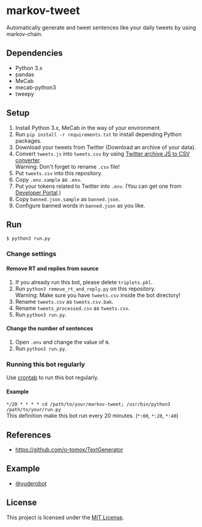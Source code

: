 # markov-tweet
Automatically generate and tweet sentences like your daily tweets by using markov-chain.

## Dependencies
- Python 3.x
- pandas
- MeCab
- mecab-python3
- tweepy

## Setup
1. Install Python 3.x, MeCab in the way of your environment.
1. Run `pip install -r requirements.txt` to install depending Python packages.
1. Download your tweets from Twitter (Download an archive of your data).
1. Convert `tweets.js` into `tweets.csv` by using [Twitter archive JS to CSV converter](http://tweetjstocsv.glitch.me/).  
Warning: Don't forget to rename `.csv` file!
1. Put `tweets.csv` into this repository.
1. Copy `.env.sample` as `.env`.
1. Put your tokens related to Twitter into `.env`. (You can get one from [Developer Portal](https://developer.twitter.com/en/portal/dashboard).)
1. Copy `banned.json.sample` as `banned.json`.
1. Configure banned words in `banned.json` as you like.

## Run
```
$ python3 run.py
```

### Change settings
#### Remove RT and replies from source
1. If you already run this bot, please delete `triplets.pkl`.
1. Run `python3 remove_rt_and_reply.py` on this repository.  
   Warning: Make sure you have `tweets.csv` inside the bot directory!
1. Rename `tweets.csv` as `tweets.csv.bak`.
1. Rename `tweets_processed.csv` as `tweets.csv`.
1. Run `python3 run.py`.

#### Change the number of sentences
1. Open `.env` and change the value of `N`.
1. Run `python3 run.py`.


### Running this bot regularly
Use [crontab](https://linuxjm.osdn.jp/html/cron/man5/crontab.5.html) to run this bot regularly.  
#### Example
`*/20 * * * * cd /path/to/your/markov-tweet; /usr/bin/python3 /path/to/your/run.py`  
This definition make this bot run every 20 minutes. (`*:00`, `*:20`, `*:40`)

## References
- https://github.com/o-tomox/TextGenerator

## Example
- [@yuderobot](https://twitter.com/yuderobot)

## License
This project is licensed under the [MIT License](https://opensource.org/licenses/MIT).
